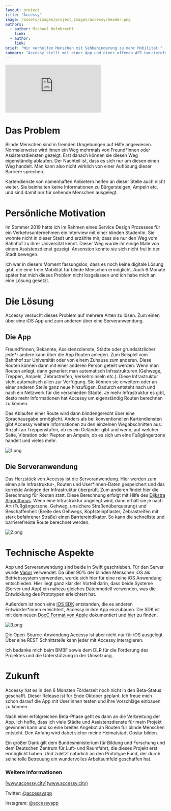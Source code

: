 ```yaml
---
layout: project
title: "Accessy"
image: /assets/images/project_images/accessy/header.png
authors:
  - author: Michael Helmbrecht
    link:
  - author:
    link:
brief: "Wir verhelfen Menschen mit Sehbehinderung zu mehr Mobilität."
summary: "Accessy stellt mit einer App und einer offenen API barrierefreie Routen für Menschen mit Sehbeeinträchtigung bereit."
---
```


<div class="iframe-container">
    <iframe src="https://www.youtube-nocookie.com/embed/CJ11fJXwn2Q" frameborder="0" allow="accelerometer; autoplay; encrypted-media; gyroscope; picture-in-picture" allowfullscreen></iframe>
</div>

# Das Problem

Blinde Menschen sind in fremden Umgebungen auf Hilfe angewiesen. Normalerweise wird ihnen ein Weg mehrmals von Freund\*innen oder Assistenzdiensten gezeigt. Erst danach können sie diesen Weg eigenständig ablaufen. Der Nachteil ist, dass es sich nur um diesen einen Weg handelt. Man kann also nicht wirklich von einer Auflösung dieser Barriere sprechen.

Kartendienste von namenhaften Anbietern helfen an dieser Stelle auch nicht weiter. Sie beinhalten keine Informationen zu Bürgersteigen, Ampeln etc. und sind damit nur für sehende Menschen ausgelegt.

# Persönliche Motivation

Im Sommer 2019 hatte ich im Rahmen eines Service Design Prozesses für ein Verkehrsunternehmen ein Interview mit einer blinden Studentin. Sie wohnte nicht in dieser Stadt und erzählte mir, dass sie nur den Weg vom Bahnhof zu ihrer Universität kennt. Dieser Weg wurde ihr einige Male von einem Assistenzdienst gezeigt. Ansonsten konnte sie sich nicht frei in der Stadt bewegen.

Ich war in diesem Moment fassungslos, dass es noch keine digitale Lösung gibt, die eine freie Mobilität für blinde Menschen ermöglicht. Auch 6 Monate später hat mich dieses Problem nicht losgelassen und ich habe mich an eine Lösung gesetzt.

# Die Lösung

Accessy versucht dieses Problem auf mehrere Arten zu lösen. Zum einen über eine iOS App und zum anderen über eine Serveranwendung.

## Die App

Freund\*innen, Bekannte, Assistenzdienste, Städte oder grundsätzlicher jede\*r andere kann über die App Routen anlegen. Zum Beispiel vom Bahnhof zur Universität oder von einem Zuhause zum anderen. Diese Routen können dann mit einer anderen Person geteilt werden. Wenn man Routen anlegt, dann generiert man automatisch Infrastrukturen (Gehwege, Treppen, Ampeln, Zebrastreifen, Verkehrsinseln etc.). Diese Infrastruktur steht automatisch allen zur Verfügung. Sie können sie erweitern oder an einer anderen Stelle ganz neue hinzufügen. Dadurch entsteht nach und nach ein Netzwerk für die verschieden Städte. Je mehr Infrastruktur es gibt, desto mehr Informationen hat Accessy um eigenständig Routen berechnen zu können.

Das Ablaufen einer Route wird dann blindengerecht über eine Sprachausgabe ermöglicht. Anders als bei konventionellen Kartendiensten gibt Accessy weitere Informationen zu den einzelnen Wegabschnitten aus: Anzahl an Treppenstufen, ob es ein Geländer gibt und wenn, auf welcher Seite, Vibration oder Piepton an Ampeln, ob es sich um eine Fußgängerzone handelt und vieles mehr.

![1.png](/assets/images/project_images/accessy/1.png)

## Die Serveranwendung

Das Herzstück von Accessy ist die Serveranwendung. Hier werden zum einen alle Infrastruktur-, Routen und User\*innen-Daten gespeichert und das korrekte Anlegen der Infrastruktur überprüft. Zum anderen findet hier die Berechnung für Routen statt. Diese Berechnung erfolgt mit Hilfe des [Dijkstra Algorithmus](https://de.wikipedia.org/wiki/Dijkstra-Algorithmus). Wenn eine Infrastruktur angelegt wird, dann erhält sie je nach Art (Fußgängerzone, Gehweg, unsichere Straßenüberquerung) und Beschaffenheit (Breite des Gehwegs, Kopfsteinpflaster, Zebrastreifen mit stark befahrener Straße) einen Barriereindikator. So kann die schnellste und barrierefreiste Route berechnet werden.

![2.png](/assets/images/project_images/accessy/2.png)

# Technische Aspekte

App und Serveranwendung sind beide in Swift geschrieben. Für den Server wurde [Vapor](https://vapor.codes) verwendet. Da über 90% der blinden Menschen iOS als Betriebssystem verwenden, wurde sich hier für eine reine iOS Anwendung entschieden. Hier liegt ganz klar der Vorteil darin, dass beide Systeme (Server und App) ein nahezu gleiches Datenmodell verwenden, was die Entwicklung des Prototypen erleichtert hat.

Außerdem ist noch eine [iOS SDK](https://github.com/NeoGolightly/AccessySwiftSDK) entstanden, die es anderen Entwickler\*innen erleichtert, Accessy in ihre App einzubauen. Die SDK ist mit dem neuen [DocC Format von Apple](https://developer.apple.com/documentation/docc) dokumentiert und [hier](http://api.accessy.city/documentation/accessyswiftsdk) zu finden.

![3.png](/assets/images/project_images/accessy/3.png)

Die Open-Source-Anwendung Accessy ist aber nicht nur für iOS ausgelegt. Über eine REST Schnittstelle kann jeder mit Accessy interagieren.

Ich bedanke mich beim BMBF sowie dem DLR für die Förderung des Projektes und die Unterstützung in der Umsetzung.


# Zukunft
Accessy hat es in den 6 Monaten Förderzeit noch nicht in den Beta-Status geschafft. Dieser Release ist für Ende Oktober geplant. Ich freue mich schon darauf die App mit User:innen testen und ihre Vorschläge einbauen zu können. 

Nach einer erfolgreichen Beta-Phase geht es dann an die Verbreitung der App. Ich hoffe, dass ich viele Städte und Assistenzdienste für mein Projekt gewinnen kann und so eine breites Angebot an Routen für blinde Menschen entsteht. Den Anfang wird dabei sicher meine Heimatstadt Goslar bilden.

Ein großer Dank gilt dem Bundesministerium für Bildung und Forschung und dem Deutschen Zentrum für Luft- und Raumfahrt, die dieses Projekt erst ermöglicht haben. Und zuletzt natürlich an den Prototype Fund, der durch seine tolle Betreuung ein wundervolles Arbeitsumfeld geschaffen hat.

### Weitere Informationen

[www.accessy.city](www.accessy.city)

Twitter: [@accessyapp](https://twitter.com/accessyapp)

Instagram: [@accessyapp](https://www.instagram.com/accessyapp/)
